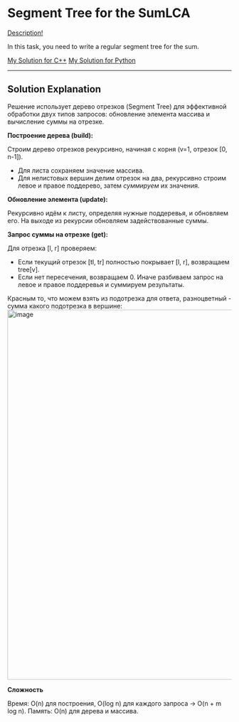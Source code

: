# Segment Tree for the SumLCA

[Description!](https://codeforces.com/edu/course/2/lesson/4/1/practice/contest/273169/problem/A?locale=en)

In this task, you need to write a regular segment tree for the sum.

[My Solution for C++](https://github.com/kkwwaa/Problem-Solving/blob/main/Trees/SegmentTree_ForTheSum/solution.cpp)
[My Solution for Python](https://github.com/kkwwaa/Problem-Solving/blob/main/Trees/SegmentTree_ForTheSum/solution.py)
***

## Solution Explanation

Решение использует дерево отрезков (Segment Tree) для эффективной обработки двух типов запросов: обновление элемента массива и вычисление суммы на отрезке.

**Построение дерева (build):**

Строим дерево отрезков рекурсивно, начиная с корня (v=1, отрезок [0, n-1]).
- Для листа сохраняем значение массива.
- Для нелистовых вершин делим отрезок на два, рекурсивно строим левое и правое поддерево, затем *суммируем* их значения.

**Обновление элемента (update):**

Рекурсивно идём к листу, определяя нужные поддеревья, и обновляем его.
На выходе из рекурсии обновляем задействованные суммы.

**Запрос суммы на отрезке (get):**

Для отрезка [l, r] проверяем:
- Если текущий отрезок [tl, tr] полностью покрывает [l, r], возвращаем tree[v].
- Если нет пересечения, возвращаем 0.
Иначе разбиваем запрос на левое и правое поддеревья и суммируем результаты.

Красным то, что можем взять из подотрезка для ответа, разноцветный - сумма какого подотрезка в вершине:
<img width="1527" height="833" alt="image" src="https://github.com/user-attachments/assets/4d1912d9-1cb3-45d5-a9c1-0bca51e46992" />


**Сложность**

Время: O(n) для построения, O(log n) для каждого запроса → O(n + m log n).
Память: O(n) для дерева и массива.
